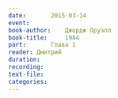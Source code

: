 ```yaml
---
date:		2015-03-14
event:
book-author:	Джордж Оруэлл
book-title:		1984
part:		Глава 1
reader:	Дмитрий
duration:
recording:
text-file:
categories:
---
```

